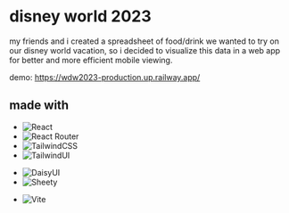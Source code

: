 # disney world 2023
my friends and i created a spreadsheet of food/drink we wanted to try on our disney world vacation, so i decided to visualize this data in a web app for better and more efficient mobile viewing.

demo: https://wdw2023-production.up.railway.app/

## made with
* ![React](https://img.shields.io/badge/react-%2320232a.svg?style=for-the-badge&logo=react&logoColor=%2361DAFB)
* ![React Router](https://img.shields.io/badge/React_Router-CA4245?style=for-the-badge&logo=react-router&logoColor=white)
* ![TailwindCSS](https://img.shields.io/badge/tailwindcss-%2338B2AC.svg?style=for-the-badge&logo=tailwind-css&logoColor=white)
* ![TailwindUI](https://img.shields.io/badge/TailwindUI-38B2AC?style=for-the-badge&logo=tailwind-css&logoColor=white)
- ![DaisyUI](https://img.shields.io/badge/daisyui-%23F9A8D4.svg?style=for-the-badge&logo=tailwind-css&logoColor=white)
- ![Sheety](https://img.shields.io/badge/-Sheety-02B779?logo=google-sheets&logoColor=white&style=for-the-badge)
* ![Vite](https://img.shields.io/badge/vite-%23646CFF.svg?style=for-the-badge&logo=vite&logoColor=white)


